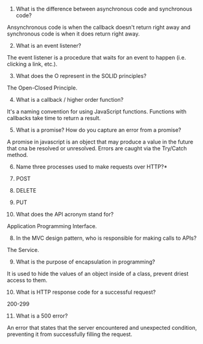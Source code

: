 1. What is the difference between asynchronous code and synchronous code?

Ansynchronous code is when the callback doesn't return right away and synchronous code is when it does return right away.


2. What is an event listener?

The event listener is a procedure that waits for an event to happen (i.e. clicking a link, etc.).

3. What does the O represent in the SOLID principles?

The Open-Closed Principle.

4. What is a callback / higher order function?

It's a naming convention for using JavaScript functions. Functions with callbacks take time to return a result.


5. What is a promise? How do you capture an error from a promise?

A promise in javascript is an object that may produce a value in the future that cna be resolved or unresolved. Errors are caught via the Try/Catch method.


6. Name three processes used to make requests over HTTP?*

1. POST

2. DELETE

3. PUT


7. What does the API acronym stand for?

Application Programming Interface.

8. In the MVC design pattern, who is responsible for making calls to APIs?

The Service.


9. What is the purpose of encapsulation in programming?

It is used to hide the values of an object inside of a class, prevent driest access to them.


10. What is HTTP response code for a successful request?

200-299


11. What is a 500 error?

An error that states that the server encountered and unexpected condition, preventing it from successfully filling the request.

